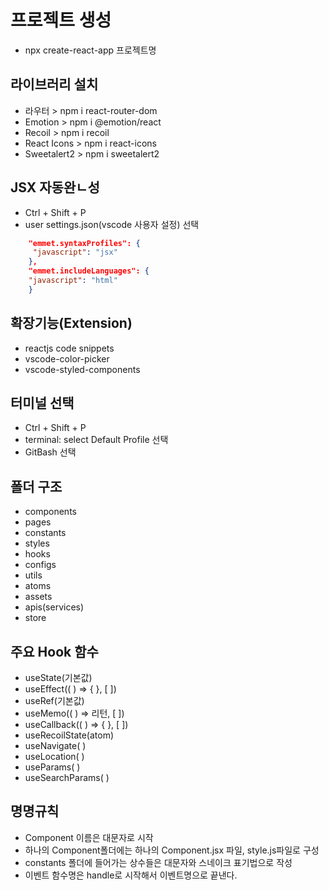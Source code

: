 # 프로젝트 생성
- npx create-react-app 프로젝트명

## 라이브러리 설치
- 라우터 > npm i react-router-dom
- Emotion > npm i @emotion/react
- Recoil > npm i recoil
- React Icons > npm i react-icons
- Sweetalert2 > npm i sweetalert2

## JSX 자동완ㄴ성
- Ctrl + Shift + P
- user settings.json(vscode 사용자 
설정) 선택
```json
    "emmet.syntaxProfiles": {
     "javascript": "jsx" 
    },
    "emmet.includeLanguages": {
    "javascript": "html"
    }
```

## 확장기능(Extension)
- reactjs code snippets
- vscode-color-picker
- vscode-styled-components

## 터미널 선택
- Ctrl + Shift + P
- terminal: select Default Profile 선택
- GitBash 선택

## 폴더 구조
- components
- pages 
- constants
- styles
- hooks
- configs
- utils
- atoms 
- assets
- apis(services)
- store

## 주요 Hook 함수
- useState(기본값)
- useEffect(( ) => { }, [ ])
- useRef(기본값)
- useMemo(( ) => 리턴, [ ])
- useCallback(( ) => { }, [ ])
- useRecoilState(atom)
- useNavigate( )
- useLocation( )
- useParams( )
- useSearchParams( )

## 명명규칙
- Component 이름은 대문자로 시작
- 하나의 Component폴더에는 하나의
Component.jsx 파일, style.js파일로 구성
- constants 폴더에 들어가는 상수들은 
대문자와 스네이크 표기법으로 작성
- 이벤트 함수명은 handle로 시작해서 
이벤트명으로 끝낸다.